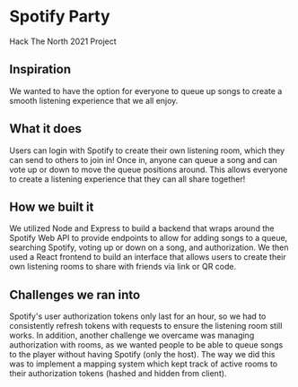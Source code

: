 # Spotify Party
Hack The North 2021 Project

## Inspiration
We wanted to have the option for everyone to queue up songs to create a smooth listening experience that we all enjoy.

## What it does
Users can login with Spotify to create their own listening room, which they can send to others to join in! Once in, anyone can queue a song and can vote up or down to move the queue positions around. This allows everyone to create a listening experience that they can all share together!

## How we built it
We utilized Node and Express to build a backend that wraps around the Spotify Web API to provide endpoints to allow for adding songs to a queue, searching Spotify, voting up or down on a song, and authorization. We then used a React frontend to build an interface that allows users to create their own listening rooms to share with friends via link or QR code.

## Challenges we ran into
Spotify's user authorization tokens only last for an hour, so we had to consistently refresh tokens with requests to ensure the listening room still works. In addition, another challenge we overcame was managing authorization with rooms, as we wanted people to be able to queue songs to the player without having Spotify (only the host). The way we did this was to implement a mapping system which kept track of active rooms to their authorization tokens (hashed and hidden from client).
